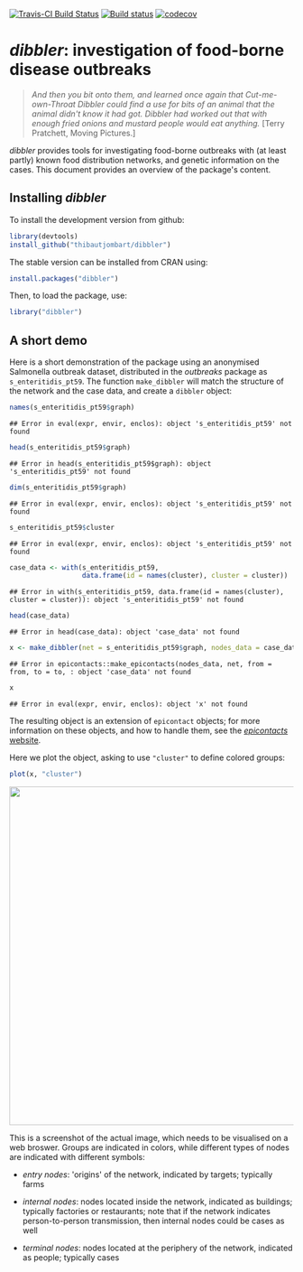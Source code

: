 [![Travis-CI Build Status](https://travis-ci.org/reconhub/dibbler.png?branch=master)](https://travis-ci.org/reconhub/dibbler)
[![Build status](https://ci.appveyor.com/api/projects/status/02rb8c5j288gg6vg/branch/master?svg=true)](https://ci.appveyor.com/project/thibautjombart/dibbler/branch/master)
[![codecov](https://codecov.io/gh/reconhub/dibbler/branch/master/graph/badge.svg)](https://codecov.io/gh/reconhub/dibbler)






*dibbler*: investigation of food-borne disease outbreaks
========================================================

> *And then you bit onto them, and learned once again that Cut-me-own-Throat
>   Dibbler could find a use for bits of an animal that the animal didn't know
>   it had got. Dibbler had worked out that with enough fried onions and mustard
>   people would eat anything.* [Terry Pratchett, Moving Pictures.]

*dibbler* provides tools for investigating food-borne outbreaks with (at least
partly) known food distribution networks, and genetic information on the cases.
This document provides an overview of the package's content.


Installing *dibbler*
-------------
To install the development version from github:

```r
library(devtools)
install_github("thibautjombart/dibbler")
```

The stable version can be installed from CRAN using:

```r
install.packages("dibbler")
```

Then, to load the package, use:

```r
library("dibbler")
```


A short demo
------------

Here is a short demonstration of the package using an anonymised Salmonella
outbreak dataset, distributed in the *outbreaks* package as
`s_enteritidis_pt59`. The function `make_dibbler` will match the structure of
the network and the case data, and create a `dibbler` object:

```r
names(s_enteritidis_pt59$graph)
```

```
## Error in eval(expr, envir, enclos): object 's_enteritidis_pt59' not found
```

```r
head(s_enteritidis_pt59$graph)
```

```
## Error in head(s_enteritidis_pt59$graph): object 's_enteritidis_pt59' not found
```

```r
dim(s_enteritidis_pt59$graph)
```

```
## Error in eval(expr, envir, enclos): object 's_enteritidis_pt59' not found
```

```r
s_enteritidis_pt59$cluster
```

```
## Error in eval(expr, envir, enclos): object 's_enteritidis_pt59' not found
```

```r
case_data <- with(s_enteritidis_pt59, 
                  data.frame(id = names(cluster), cluster = cluster))
```

```
## Error in with(s_enteritidis_pt59, data.frame(id = names(cluster), cluster = cluster)): object 's_enteritidis_pt59' not found
```

```r
head(case_data)
```

```
## Error in head(case_data): object 'case_data' not found
```

```r
x <- make_dibbler(net = s_enteritidis_pt59$graph, nodes_data = case_data)
```

```
## Error in epicontacts::make_epicontacts(nodes_data, net, from = from, to = to, : object 'case_data' not found
```

```r
x
```

```
## Error in eval(expr, envir, enclos): object 'x' not found
```


The resulting object is an extension of `epicontact` objects; for more
information on these objects, and how to handle them, see the [*epicontacts*
website](http://www.repidemicsconsortium.org/epicontacts/).

Here we plot the object, asking to use `"cluster"` to define colored groups:


```r
plot(x, "cluster")
```

<img src="https://github.com/reconhub/dibbler/raw/master/figs/plot_x.png" width="600px">

This is a screenshot of the actual image, which needs to be visualised on a web broswer.
Groups are indicated in colors, while different types of nodes are indicated with different symbols:

- *entry nodes*: 'origins' of the network, indicated by targets; typically farms

- *internal nodes*: nodes located inside the network, indicated as buildings;
   typically factories or restaurants; note that if the network indicates
   person-to-person transmission, then internal nodes could be cases as well

- *terminal nodes*: nodes located at the periphery of the network, indicated as
   people; typically cases


